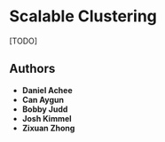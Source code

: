 # Scalable Clustering

[TODO]

## Authors

* **Daniel Achee**
* **Can Aygun**
* **Bobby Judd**
* **Josh Kimmel**
* **Zixuan Zhong**